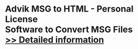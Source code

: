 # Advik MSG to HTML - Personal License<br />Software to Convert MSG Files<br />[>> Detailed information](https://secure.shareit.com/shareit/product.html?productid=300805765&affiliateid=200057808)